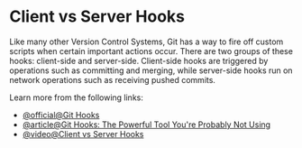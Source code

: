 # Client vs Server Hooks

Like many other Version Control Systems, Git has a way to fire off custom scripts when certain important actions occur. There are two groups of these hooks: client-side and server-side. Client-side hooks are triggered by operations such as committing and merging, while server-side hooks run on network operations such as receiving pushed commits.

Learn more from the following links:

- [@official@Git Hooks](https://git-scm.com/book/en/v2/Customizing-Git-Git-Hooks#:~:text=There%20are%20two%20groups%20of,for%20all%20sorts%20of%20reasons.)
- [@article@Git Hooks: The Powerful Tool You're Probably Not Using](https://dev.to/algodame/git-hooks-the-powerful-tool-youre-probably-not-using-but-should-be-1lec)
- [@video@Client vs Server Hooks](https://youtu.be/egfuwOe8nXc?si=IkbLCr-3eGE9x6cY)
